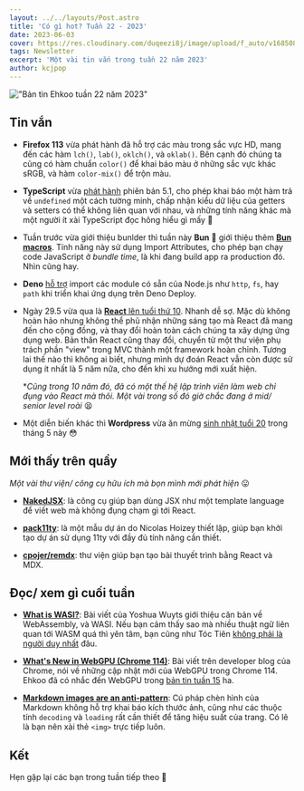 ```yaml
---
layout: ../../layouts/Post.astro
title: 'Có gì hot? Tuần 22 - 2023'
date: 2023-06-03
cover: https://res.cloudinary.com/duqeezi8j/image/upload/f_auto/v1685085253/ehkoo/newsletters/w22-2023.png
tags: Newsletter
excerpt: 'Một vài tin vắn trong tuần 22 năm 2023'
author: kcjpop
---
```


!["Bản tin Ehkoo tuần 22 năm 2023"](https://res.cloudinary.com/duqeezi8j/image/upload/f_auto/v1685085253/ehkoo/newsletters/w22-2023.png)

## Tin vắn

- **Firefox 113** vừa phát hành đã hỗ trợ các màu trong sắc vực HD, mang đến các hàm `lch()`, `lab()`, `oklch()`, và `oklab()`. Bên cạnh đó chúng ta cũng có hàm chuẩn `color()` để khai báo màu ở những sắc vực khác sRGB, và hàm `color-mix()` để trộn màu.

- **TypeScript** vừa [phát hành](https://devblogs.microsoft.com/typescript/announcing-typescript-5-1/) phiên bản 5.1, cho phép khai báo một hàm trả về `undefined` một cách tường minh, chấp nhận kiểu dữ liệu của getters và setters có thể không liên quan với nhau, và những tính năng khác mà một người ít xài TypeScript đọc hông hiểu gì mấy 🫨

- Tuần trước vừa giới thiệu bunlder thì tuần này **Bun** 🥟 giới thiệu thêm [**Bun macros**](https://bun.sh/blog/bun-macros). Tính năng này sử dụng Import Attributes, cho phép bạn chạy code JavaScript ở _bundle time_, là khi đang build app ra production đó. Nhìn cũng hay.

- **Deno** [hỗ trợ](https://deno.com/blog/node-builtins-on-deploy) import các module có sẵn của Node.js như `http`, `fs`, hay `path` khi triển khai ứng dụng trên Deno Deploy.

- Ngày 29.5 vừa qua là [**React** lên tuổi thứ 10](https://vercel.com/blog/10-years-of-react). Nhanh dễ sợ. Mặc dù không hoàn hảo nhưng không thể phũ nhận những sáng tạo mà React đã mang đến cho cộng đồng, và thay đổi hoàn toàn cách chúng ta xây dựng ứng dụng web. Bản thân React cũng thay đổi, chuyển từ một thư viện phụ trách phần "view" trong MVC thành một framework hoàn chỉnh. Tương lai thế nào thì không ai biết, nhưng mình dự đoán React vẫn còn được sử dụng ít nhất là 5 năm nữa, cho đến khi xu hướng mới xuất hiện.

  \*_Cũng trong 10 năm đó, đã có một thế hệ lập trình viên làm web chỉ đụng vào React mà thôi. Một vài trong số đó giờ chắc đang ở mid/ senior level roài_ 😫

- Một diễn biến khác thì **Wordpress** vừa ăn mừng [sinh nhật tuổi 20](https://wordpress.org/news/2003/05/wordpress-now-available/) trong tháng 5 này 😳

## Mới thấy trên quầy

_Một vài thư viện/ công cụ hữu ích mà bọn mình mới phát hiện_ 😛

- [**NakedJSX**](https://nakedjsx.org/): là công cụ giúp bạn dùng JSX như một template language để viết web mà không đụng chạm gì tới React.

- [**pack11ty**](https://pack11ty.dev/): là một mẫu dự án do Nicolas Hoizey thiết lập, giúp bạn khởi tạo dự án sử dụng 11ty với đầy đủ tính năng cần thiết.

- [**cpojer/remdx**](https://github.com/cpojer/remdx): thư viện giúp bạn tạo bài thuyết trình bằng React và MDX.

## Đọc/ xem gì cuối tuần

- [**What is WASI?**](https://blog.yoshuawuyts.com/what-is-wasi/): Bài viết của Yoshua Wuyts giới thiệu căn bản về WebAssembly, và WASI. Nếu bạn cảm thấy sao mà nhiều thuật ngữ liên quan tới WASM quá thì yên tâm, bạn cũng như Tóc Tiên [không phải là người duy nhất](https://www.youtube.com/watch?v=BkBqYlLjIeA) đâu.

- [**What's New in WebGPU (Chrome 114)**](https://developer.chrome.com/en/blog/new-in-webgpu-114/): Bài viết trên developer blog của Chrome, nói về những cập nhật mới của WebGPU trong Chrome 114. Ehkoo đã có nhắc đến WebGPU trong [bản tin tuần 15](https://ehkoo.com/ban-tin/2023-week-15) ha.

- [**Markdown images are an anti-pattern**](https://daverupert.com/2023/05/markdown-images-anti-pattern/): Cú pháp chèn hình của Markdown không hỗ trợ khai báo kích thước ảnh, cũng như các thuộc tính `decoding` và `loading` rất cần thiết để tăng hiệu suất của trang. Có lẽ là bạn nên xài thẻ `<img>` trực tiếp luôn.

## Kết

Hẹn gặp lại các bạn trong tuần tiếp theo 👋
